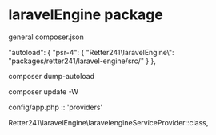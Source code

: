 # laravelEngine package

general composer.json

"autoload": {
    "psr-4": {
    "Retter241\\laravelEngine\\": "packages/retter241/laravel-engine/src/"
    }
},


composer dump-autoload

composer update -W


config/app.php :: 'providers'

Retter241\laravelEngine\laravelengineServiceProvider::class,
